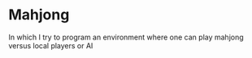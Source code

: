 # Mahjong
In which I try to program an environment where one can play mahjong versus local players or AI
